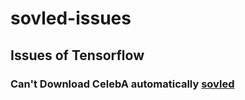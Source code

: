 # sovled-issues

## Issues of Tensorflow

### Can't Download CelebA automatically [sovled](https://github.com/CuiJiali-CV/sovled-issues/blob/main/tensorflow/tensorflow2-celeba.md) 

